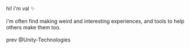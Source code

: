 <p>hi! i'm val ✨<br><br>i'm often find making weird and interesting experiences, and tools to help others make them too.<br><br>prev @Unity-Technologies</p>
